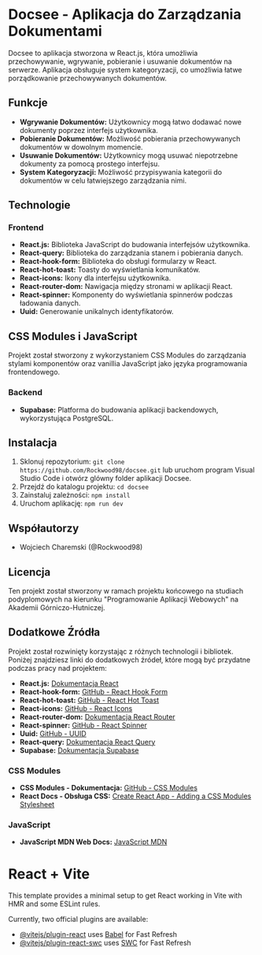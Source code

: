 # Docsee - Aplikacja do Zarządzania Dokumentami

Docsee to aplikacja stworzona w React.js, która umożliwia przechowywanie, wgrywanie, pobieranie i usuwanie dokumentów na serwerze. Aplikacja obsługuje system kategoryzacji, co umożliwia łatwe porządkowanie przechowywanych dokumentów.

## Funkcje

- **Wgrywanie Dokumentów:** Użytkownicy mogą łatwo dodawać nowe dokumenty poprzez interfejs użytkownika.
- **Pobieranie Dokumentów:** Możliwość pobierania przechowywanych dokumentów w dowolnym momencie.
- **Usuwanie Dokumentów:** Użytkownicy mogą usuwać niepotrzebne dokumenty za pomocą prostego interfejsu.
- **System Kategoryzacji:** Możliwość przypisywania kategorii do dokumentów w celu łatwiejszego zarządzania nimi.

## Technologie

### Frontend

- **React.js:** Biblioteka JavaScript do budowania interfejsów użytkownika.
- **React-query:** Biblioteka do zarządzania stanem i pobierania danych.
- **React-hook-form:** Biblioteka do obsługi formularzy w React.
- **React-hot-toast:** Toasty do wyświetlania komunikatów.
- **React-icons:** Ikony dla interfejsu użytkownika.
- **React-router-dom:** Nawigacja między stronami w aplikacji React.
- **React-spinner:** Komponenty do wyświetlania spinnerów podczas ładowania danych.
- **Uuid:** Generowanie unikalnych identyfikatorów.

## CSS Modules i JavaScript

Projekt został stworzony z wykorzystaniem CSS Modules do zarządzania stylami komponentów oraz vanillia JavaScript jako języka programowania frontendowego.

### Backend

- **Supabase:** Platforma do budowania aplikacji backendowych, wykorzystująca PostgreSQL.

## Instalacja

1. Sklonuj repozytorium: `git clone https://github.com/Rockwood98/docsee.git` lub uruchom program Visual Studio Code i otwórz glówny folder aplikacji Docsee.
2. Przejdź do katalogu projektu: `cd docsee`
3. Zainstaluj zależności: `npm install`
4. Uruchom aplikację: `npm run dev`

## Współautorzy

- Wojciech Charemski (@Rockwood98)

## Licencja

Ten projekt został stworzony w ramach projektu końcowego na studiach podyplomowych na kierunku "Programowanie Aplikacji Webowych" na Akademii Górniczo-Hutniczej.

## Dodatkowe Źródła

Projekt został rozwinięty korzystając z różnych technologii i bibliotek. Poniżej znajdziesz linki do dodatkowych źródeł, które mogą być przydatne podczas pracy nad projektem:

- **React.js:** [Dokumentacja React](https://reactjs.org/docs/getting-started.html)
- **React-hook-form:** [GitHub - React Hook Form](https://github.com/react-hook-form/react-hook-form)
- **React-hot-toast:** [GitHub - React Hot Toast](https://github.com/timolins/react-hot-toast)
- **React-icons:** [GitHub - React Icons](https://github.com/react-icons/react-icons)
- **React-router-dom:** [Dokumentacja React Router](https://reactrouter.com/web/guides/quick-start)
- **React-spinner:** [GitHub - React Spinner](https://github.com/davidhu2000/react-spinners)
- **Uuid:** [GitHub - UUID](https://github.com/uuidjs/uuid)
- **React-query:** [Dokumentacja React Query](https://react-query.tanstack.com/)
- **Supabase:** [Dokumentacja Supabase](https://supabase.io/docs)

### CSS Modules

- **CSS Modules - Dokumentacja:** [GitHub - CSS Modules](https://github.com/css-modules/css-modules)
- **React Docs - Obsługa CSS:** [Create React App - Adding a CSS Modules Stylesheet](https://create-react-app.dev/docs/adding-a-css-modules-stylesheet/)

### JavaScript

- **JavaScript MDN Web Docs:** [JavaScript MDN](https://developer.mozilla.org/en-US/docs/Web/JavaScript/Guide)

# React + Vite

This template provides a minimal setup to get React working in Vite with HMR and some ESLint rules.

Currently, two official plugins are available:

- [@vitejs/plugin-react](https://github.com/vitejs/vite-plugin-react/blob/main/packages/plugin-react/README.md) uses [Babel](https://babeljs.io/) for Fast Refresh
- [@vitejs/plugin-react-swc](https://github.com/vitejs/vite-plugin-react-swc) uses [SWC](https://swc.rs/) for Fast Refresh

```

```
